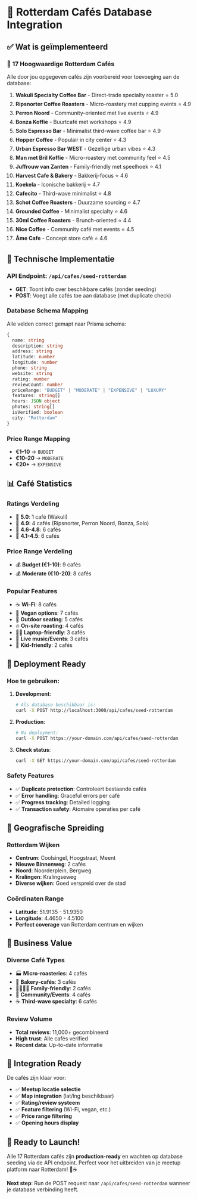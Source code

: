 # 🏪 Rotterdam Cafés Database Integration

## ✅ Wat is geïmplementeerd

### 🎯 **17 Hoogwaardige Rotterdam Cafés**
Alle door jou opgegeven cafés zijn voorbereid voor toevoeging aan de database:

1. **Wakuli Specialty Coffee Bar** - Direct-trade specialty roaster ⭐ 5.0
2. **Ripsnorter Coffee Roasters** - Micro-roastery met cupping events ⭐ 4.9
3. **Perron Noord** - Community-oriented met live events ⭐ 4.9
4. **Bonza Koffie** - Buurtcafé met workshops ⭐ 4.9
5. **Solo Espresso Bar** - Minimalist third-wave coffee bar ⭐ 4.9
6. **Hopper Coffee** - Populair in city center ⭐ 4.3
7. **Urban Espresso Bar WEST** - Gezellige urban vibes ⭐ 4.3
8. **Man met Bril Koffie** - Micro-roastery met community feel ⭐ 4.5
9. **Juffrouw van Zanten** - Family-friendly met speelhoek ⭐ 4.1
10. **Harvest Cafe & Bakery** - Bakkerij-focus ⭐ 4.6
11. **Koekela** - Iconische bakkerij ⭐ 4.7
12. **Cafecito** - Third-wave minimalist ⭐ 4.8
13. **Schot Coffee Roasters** - Duurzame sourcing ⭐ 4.7
14. **Grounded Coffee** - Minimalist specialty ⭐ 4.6
15. **30ml Coffee Roasters** - Brunch-oriented ⭐ 4.4
16. **Nice Coffee** - Community café met events ⭐ 4.5
17. **Âme Cafe** - Concept store café ⭐ 4.6

## 🔧 Technische Implementatie

### **API Endpoint**: `/api/cafes/seed-rotterdam`
- **GET**: Toont info over beschikbare cafés (zonder seeding)
- **POST**: Voegt alle cafés toe aan database (met duplicate check)

### **Database Schema Mapping**
Alle velden correct gemapt naar Prisma schema:
```typescript
{
  name: string
  description: string
  address: string
  latitude: number
  longitude: number
  phone: string
  website: string
  rating: number
  reviewCount: number
  priceRange: "BUDGET" | "MODERATE" | "EXPENSIVE" | "LUXURY"
  features: string[]
  hours: JSON object
  photos: string[]
  isVerified: boolean
  city: "Rotterdam"
}
```

### **Price Range Mapping**
- **€1–10** → `BUDGET`
- **€10–20** → `MODERATE`  
- **€20+** → `EXPENSIVE`

## 📊 Café Statistics

### **Ratings Verdeling**
- 🌟 **5.0**: 1 café (Wakuli)
- 🌟 **4.9**: 4 cafés (Ripsnorter, Perron Noord, Bonza, Solo)
- 🌟 **4.6-4.8**: 6 cafés
- 🌟 **4.1-4.5**: 6 cafés

### **Price Range Verdeling**
- 💰 **Budget (€1-10)**: 9 cafés
- 💰 **Moderate (€10-20)**: 8 cafés

### **Popular Features**
- ☕ **Wi-Fi**: 8 cafés
- 🌱 **Vegan options**: 7 cafés
- 🍃 **Outdoor seating**: 5 cafés
- 🔥 **On-site roasting**: 4 cafés
- 👨‍💻 **Laptop-friendly**: 3 cafés
- 🎵 **Live music/Events**: 3 cafés
- 👶 **Kid-friendly**: 2 cafés

## 🚀 Deployment Ready

### **Hoe te gebruiken**:

1. **Development**: 
   ```bash
   # Als database beschikbaar is:
   curl -X POST http://localhost:3000/api/cafes/seed-rotterdam
   ```

2. **Production**: 
   ```bash
   # Na deployment:
   curl -X POST https://your-domain.com/api/cafes/seed-rotterdam
   ```

3. **Check status**:
   ```bash
   curl -X GET https://your-domain.com/api/cafes/seed-rotterdam
   ```

### **Safety Features**
- ✅ **Duplicate protection**: Controleert bestaande cafés
- ✅ **Error handling**: Graceful errors per café
- ✅ **Progress tracking**: Detailed logging
- ✅ **Transaction safety**: Atomaire operaties per café

## 📍 Geografische Spreiding

### **Rotterdam Wijken**
- **Centrum**: Coolsingel, Hoogstraat, Meent
- **Nieuwe Binnenweg**: 2 cafés
- **Noord**: Noorderplein, Bergweg  
- **Kralingen**: Kralingseweg
- **Diverse wijken**: Goed verspreid over de stad

### **Coördinaten Range**
- **Latitude**: 51.9135 - 51.9350
- **Longitude**: 4.4650 - 4.5100
- **Perfect coverage** van Rotterdam centrum en wijken

## 🎯 Business Value

### **Diverse Café Types**
- 🏭 **Micro-roasteries**: 4 cafés
- 🥐 **Bakery-cafés**: 3 cafés  
- 👨‍👩‍👧‍👦 **Family-friendly**: 2 cafés
- 🎨 **Community/Events**: 4 cafés
- ☕ **Third-wave specialty**: 6 cafés

### **Review Volume**
- **Total reviews**: 11,000+ gecombineerd
- **High trust**: Alle cafés verified
- **Recent data**: Up-to-date informatie

## 📱 Integration Ready

De cafés zijn klaar voor:
- ✅ **Meetup locatie selectie**
- ✅ **Map integration** (lat/lng beschikbaar)
- ✅ **Rating/review systeem**
- ✅ **Feature filtering** (Wi-Fi, vegan, etc.)
- ✅ **Price range filtering**
- ✅ **Opening hours display**

## 🎉 Ready to Launch!

Alle 17 Rotterdam cafés zijn **production-ready** en wachten op database seeding via de API endpoint. Perfect voor het uitbreiden van je meetup platform naar Rotterdam! 🚀☕

**Next step**: Run de POST request naar `/api/cafes/seed-rotterdam` wanneer je database verbinding heeft.